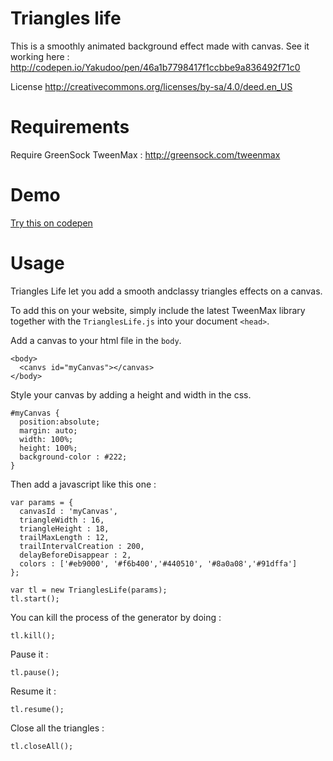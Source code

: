 # Triangles life
This is a smoothly animated background effect made with canvas.
See it working here :
http://codepen.io/Yakudoo/pen/46a1b7798417f1ccbbe9a836492f71c0

License
http://creativecommons.org/licenses/by-sa/4.0/deed.en_US

# Requirements
Require GreenSock TweenMax :
http://greensock.com/tweenmax

# Demo
[Try this on codepen](http://codepen.io/Yakudoo/pen/46a1b7798417f1ccbbe9a836492f71c0)

# Usage
Triangles Life let you add a smooth andclassy triangles effects on a canvas.

To add this on your website, simply include the latest TweenMax library together with the `TrianglesLife.js` into your document `<head>`.

Add a canvas to your html file in the `body`.
```
<body>
  <canvs id="myCanvas"></canvas>
</body>
```

Style your canvas by adding a height and width in the css.
```
#myCanvas {
  position:absolute;
  margin: auto;
  width: 100%;
  height: 100%;
  background-color : #222;
}
```

Then add a javascript like this one :
```
var params = {
  canvasId : 'myCanvas',
  triangleWidth : 16,
  triangleHeight : 18,
  trailMaxLength : 12,
  trailIntervalCreation : 200,
  delayBeforeDisappear : 2,
  colors : ['#eb9000', '#f6b400','#440510', '#8a0a08','#91dffa'] 
};

var tl = new TrianglesLife(params);
tl.start();

```

You can kill the process of the generator by doing :
```
tl.kill();
```
Pause it :
```
tl.pause();
```
Resume it :
```
tl.resume();
```
Close all the triangles :
```
tl.closeAll();
```



